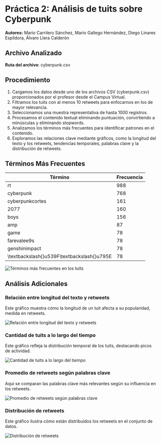 # Práctica 2: Análisis de tuits sobre Cyberpunk

**Autores:** Mario Carrilero Sánchez, Mario Gallego Hernández, Diego Linares Espíldora, Álvaro Llera Calderón

## Archivo Analizado

**Ruta del archivo**: cyberpunk.csv

## Procedimiento

1. Cargamos los datos desde uno de los archivos CSV (cyberpunk.csv) proporcionados por el profesor desde el Campus Virtual.
2. Filtramos los tuits con al menos 10 retweets para enfocarnos en los de mayor relevancia.
3. Seleccionamos una muestra representativa de hasta 1000 registros.
4. Procesamos el contenido textual eliminando puntuación, convirtiendo a minúsculas y eliminando stopwords.
5. Analizamos los términos más frecuentes para identificar patrones en el contenido.
6. Exploramos las relaciones clave mediante gráficos, como la longitud del texto y los retweets, tendencias temporales, palabras clave y la distribución de retweets.

## Términos Más Frecuentes

| Término | Frecuencia |
|---------|------------|
| rt | 988 |
| cyberpunk | 768 |
| cyberpunkcortes | 161 |
| 2077 | 160 |
| boys | 156 |
| amp | 87 |
| game | 78 |
| farevalee9s | 78 |
| genshinimpact | 78 |
| \textbackslash{}u539F\textbackslash{}u795E | 78 |

![Términos más frecuentes en los tuits](frequent_terms.png)


## Análisis Adicionales

### Relación entre longitud del texto y retweets

Este gráfico muestra cómo la longitud de un tuit afecta a su popularidad, medida en retweets.

![Relación entre longitud del texto y retweets](retweets_vs_length.png)

### Cantidad de tuits a lo largo del tiempo

Este gráfico refleja la distribución temporal de los tuits, destacando picos de actividad.

![Cantidad de tuits a lo largo del tiempo](tweets_over_time.png)

### Promedio de retweets según palabras clave

Aquí se comparan las palabras clave más relevantes según su influencia en los retweets.

![Promedio de retweets según palabras clave](keywords_vs_retweets.png)

### Distribución de retweets

Este gráfico ilustra cómo están distribuidos los retweets en el conjunto de datos.

![Distribución de retweets](retweet_distribution.png)

